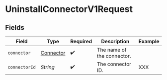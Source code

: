 # UninstallConnectorV1Request


## Fields

| Field                                         | Type                                          | Required                                      | Description                                   | Example                                       |
| --------------------------------------------- | --------------------------------------------- | --------------------------------------------- | --------------------------------------------- | --------------------------------------------- |
| `connector`                                   | [Connector](../../models/shared/Connector.md) | :heavy_check_mark:                            | The name of the connector.                    |                                               |
| `connectorId`                                 | *String*                                      | :heavy_check_mark:                            | The connector ID.                             | XXX                                           |